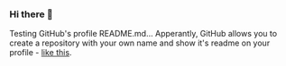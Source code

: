 ### Hi there 👋

<!--
**naim94a/naim94a** is a ✨ _special_ ✨ repository because its `README.md` (this file) appears on your GitHub profile.

Here are some ideas to get you started:

- 🔭 I’m currently working on ...
- 🌱 I’m currently learning ...
- 👯 I’m looking to collaborate on ...
- 🤔 I’m looking for help with ...
- 💬 Ask me about ...
- 📫 How to reach me: ...
- 😄 Pronouns: ...
- ⚡ Fun fact: ...
-->

Testing GitHub's profile README.md...
Apperantly, GitHub allows you to create a repository with your own name and show it's readme on your profile - [like this](https://github.com/naim94a).
